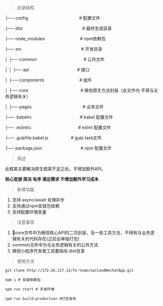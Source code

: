 > 目录结构

├── config　　　　　　　　　　　　# 配置文件

├── dist　　　　　　　　　　　　　　# 最终生成目录

├── node_modules　　　　　　　　 # npm依赖包

├── src　　　　　　　　　　　　　　# 开发目录

│ ├── common　　　　　　　　　　　# 公共文件

│ │ ├── api　　　　　　　　　　　 # 接口

│ ├── components　　　　　　　　 # 组件

│ ├── core　　　　　　　　　　　　 # 微信原生方法封装（此文件内 不得与业务逻辑有关）

│ ├── pages　　　　　　　　　　　　# 业务文件

├── .babelrc　　　　　　　　　　　 # babel 配置文件

├── .eslintrc　　　　　　　　　　　# eslint 配置文件

├── .gulpfile.babel.js　　　　　 # gulp task文件

├── package.json　　　　　　　　　# npm 配置文件

> 简述

此框架主要解决原生框架不足之处，不增加额外API。

**核心思想 简洁 有序 满足需求 不增加额外学习成本**

> 新增功能

1. 支持 async/await 处理异步
2. 支持通过npm安装包依赖
3. 支持配置环境变量

> 注意事项

1. core文件中为微信核心API的二次封装，及一些工具方法，不得有与业务逻辑有关的代码存在(之后会单独打包)
2. common文件中为与业务逻辑有关的公共方法
3. 微信小程序开发者工具要指向 dist目录

> 使用方法

```
git clone http://172.16.117.13/fe-team/sanlandWechatApp.git
```

```
npm i # 安装依赖包
```

```
npm run start # 开发环境
```

```
npm run build:production #打包发布
```


